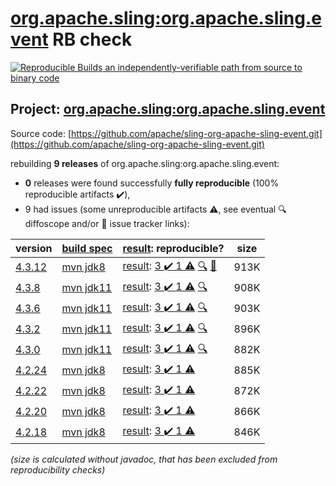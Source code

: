 [org.apache.sling:org.apache.sling.event](https://central.sonatype.com/artifact/org.apache.sling/org.apache.sling.event/versions) RB check
=======

[![Reproducible Builds](https://reproducible-builds.org/images/logos/rb.svg) an independently-verifiable path from source to binary code](https://reproducible-builds.org/)

## Project: [org.apache.sling:org.apache.sling.event](https://central.sonatype.com/artifact/org.apache.sling/org.apache.sling.event/versions)

Source code: [https://github.com/apache/sling-org-apache-sling-event.git](https://github.com/apache/sling-org-apache-sling-event.git)

rebuilding **9 releases** of org.apache.sling:org.apache.sling.event:
- **0** releases were found successfully **fully reproducible** (100% reproducible artifacts :heavy_check_mark:),
- 9 had issues (some unreproducible artifacts :warning:, see eventual :mag: diffoscope and/or :memo: issue tracker links):

| version | [build spec](/BUILDSPEC.md) | [result](https://reproducible-builds.org/docs/jvm/): reproducible? | size |
| -- | --------- | ------ | -- |
| [4.3.12](https://central.sonatype.com/artifact/org.apache.sling/org.apache.sling.event/4.3.12/pom) | [mvn jdk8](org.apache.sling.event-4.3.12.buildspec) | [result](org.apache.sling.event-4.3.12.buildinfo): [3 :heavy_check_mark:  1 :warning:](org.apache.sling.event-4.3.12.buildcompare) [:mag:](org.apache.sling.event-4.3.12.diffoscope) [:memo:](https://github.com/apache/sling-org-apache-sling-event/pull/28) | 913K |
| [4.3.8](https://central.sonatype.com/artifact/org.apache.sling/org.apache.sling.event/4.3.8/pom) | [mvn jdk11](org.apache.sling.event-4.3.8.buildspec) | [result](org.apache.sling.event-4.3.8.buildinfo): [3 :heavy_check_mark:  1 :warning:](org.apache.sling.event-4.3.8.buildcompare) [:mag:](org.apache.sling.event-4.3.8.diffoscope) | 908K |
| [4.3.6](https://central.sonatype.com/artifact/org.apache.sling/org.apache.sling.event/4.3.6/pom) | [mvn jdk11](org.apache.sling.event-4.3.6.buildspec) | [result](org.apache.sling.event-4.3.6.buildinfo): [3 :heavy_check_mark:  1 :warning:](org.apache.sling.event-4.3.6.buildcompare) [:mag:](org.apache.sling.event-4.3.6.diffoscope) | 903K |
| [4.3.2](https://central.sonatype.com/artifact/org.apache.sling/org.apache.sling.event/4.3.2/pom) | [mvn jdk11](org.apache.sling.event-4.3.2.buildspec) | [result](org.apache.sling.event-4.3.2.buildinfo): [3 :heavy_check_mark:  1 :warning:](org.apache.sling.event-4.3.2.buildcompare) [:mag:](org.apache.sling.event-4.3.2.diffoscope) | 896K |
| [4.3.0](https://central.sonatype.com/artifact/org.apache.sling/org.apache.sling.event/4.3.0/pom) | [mvn jdk11](org.apache.sling.event-4.3.0.buildspec) | [result](org.apache.sling.event-4.3.0.buildinfo): [3 :heavy_check_mark:  1 :warning:](org.apache.sling.event-4.3.0.buildcompare) [:mag:](org.apache.sling.event-4.3.0.diffoscope) | 882K |
| [4.2.24](https://central.sonatype.com/artifact/org.apache.sling/org.apache.sling.event/4.2.24/pom) | [mvn jdk8](org.apache.sling.event-4.2.24.buildspec) | [result](org.apache.sling.event-4.2.24.buildinfo): [3 :heavy_check_mark:  1 :warning:](org.apache.sling.event-4.2.24.buildcompare) | 885K |
| [4.2.22](https://central.sonatype.com/artifact/org.apache.sling/org.apache.sling.event/4.2.22/pom) | [mvn jdk8](org.apache.sling.event-4.2.22.buildspec) | [result](org.apache.sling.event-4.2.22.buildinfo): [3 :heavy_check_mark:  1 :warning:](org.apache.sling.event-4.2.22.buildcompare) | 872K |
| [4.2.20](https://central.sonatype.com/artifact/org.apache.sling/org.apache.sling.event/4.2.20/pom) | [mvn jdk8](org.apache.sling.event-4.2.20.buildspec) | [result](org.apache.sling.event-4.2.20.buildinfo): [3 :heavy_check_mark:  1 :warning:](org.apache.sling.event-4.2.20.buildcompare) | 866K |
| [4.2.18](https://central.sonatype.com/artifact/org.apache.sling/org.apache.sling.event/4.2.18/pom) | [mvn jdk8](org.apache.sling.event-4.2.18.buildspec) | [result](org.apache.sling.event-4.2.18.buildinfo): [3 :heavy_check_mark:  1 :warning:](org.apache.sling.event-4.2.18.buildcompare) | 846K |

<i>(size is calculated without javadoc, that has been excluded from reproducibility checks)</i>
